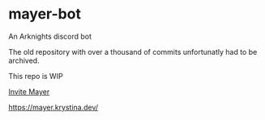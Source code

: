 # mayer-bot
An Arknights discord bot

The old repository with over a thousand of commits unfortunatly had to be archived.

This repo is WIP

[Invite Mayer](https://discord.com/application-directory/663016118893412363)

https://mayer.krystina.dev/
